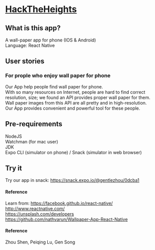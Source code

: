 # [HackTheHeights](http://hacktheheights.com/)   

## What is this app?    
A wall-paper app for phone (IOS & Android)      
Language: React Native     

## User stories   
### For prople who enjoy wall paper for phone    
Our App help people find wall paper for phone.   
With so many resources on Internet, people are hard to find correct resolution, size; we found an API provides proper wall paper for them.  
Wall paper images from this API are all pretty and in high-resolution.    
Our App provides convenient and powerful tool for these people.   


## Pre-requirements    
NodeJS     
Watchman (for mac user)     
JDK    
Expo CLI (simulator on phone) / Snack (simulator in web browser)   

## Try it    
Try our app in snack: https://snack.expo.io/@gentlezhou/0dcba1     


#### Reference   
Learn from: 
https://facebook.github.io/react-native/    
http://www.reactnative.com/    
https://unsplash.com/developers    
https://github.com/nathvarun/Wallpaper-App-React-Native     

#### Reference
Zhou Shen, Peiqing Lu, Gen Song




